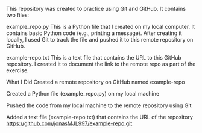 This repository was created to practice using Git and GitHub. It contains two files:

example_repo.py
This is a Python file that I created on my local computer. It contains basic Python code (e.g., printing a message). After creating it locally, I used Git to track the file and pushed it to this remote repository on GitHub.

example-repo.txt
This is a text file that contains the URL to this GitHub repository. I created it to document the link to the remote repo as part of the exercise.

What I Did
Created a remote repository on GitHub named example-repo

Created a Python file (example_repo.py) on my local machine

Pushed the code from my local machine to the remote repository using Git

Added a text file (example-repo.txt) that contains the URL of the repository 
https://github.com/jonasMJL997/example-repo.git
